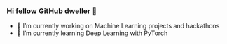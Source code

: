 ### Hi fellow GitHub dweller 👋

- 🔭 I’m currently working on Machine Learning projects and hackathons
- 🌱 I’m currently learning Deep Learning with PyTorch

<!--
**jeetch/jeetch** is a ✨ _special_ ✨ repository because its `README.md` (this file) appears on your GitHub profile.

Here are some ideas to get you started:

- 👯 I’m looking to collaborate on ...
- 🤔 I’m looking for help with ...
- 💬 Ask me about ...
- 📫 How to reach me: ...
- 😄 Pronouns: ...
- ⚡ Fun fact: ...
-->
